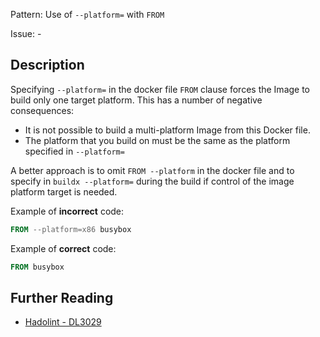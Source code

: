 Pattern: Use of `--platform=` with `FROM`

Issue: -

## Description

Specifying `--platform=` in the docker file `FROM` clause forces the Image to build only one target platform. This has a number of negative consequences:

- It is not possible to build a multi-platform Image from this Docker file.
- The platform that you build on must be the same as the platform specified in `--platform=`

A better approach is to omit `FROM --platform` in the docker file and to specify in `buildx --platform=` during the build if control of the image platform target is needed.

Example of **incorrect** code:

```dockerfile
FROM --platform=x86 busybox
```

Example of **correct** code:

```dockerfile
FROM busybox
```

## Further Reading

* [Hadolint - DL3029](https://github.com/hadolint/hadolint/wiki/DL3029)
